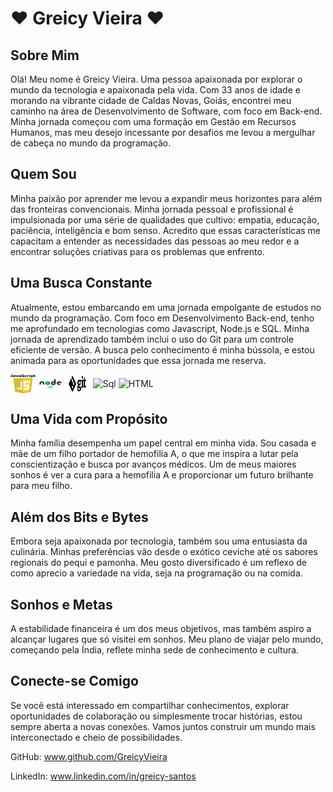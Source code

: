 # ❤ Greicy Vieira ❤


## Sobre Mim

Olá! Meu nome é Greicy Vieira.
Uma pessoa apaixonada por explorar o mundo da tecnologia e apaixonada pela vida. Com 33 anos de idade e morando na vibrante cidade de Caldas Novas, Goiás, encontrei meu caminho na área de Desenvolvimento de Software, com foco em Back-end. Minha jornada começou com uma formação em Gestão em Recursos Humanos, mas meu desejo incessante por desafios me levou a mergulhar de cabeça no mundo da programação.

## Quem Sou

Minha paixão por aprender me levou a expandir meus horizontes para além das fronteiras convencionais. Minha jornada pessoal e profissional é impulsionada por uma série de qualidades que cultivo: empatia, educação, paciência, inteligência e bom senso. Acredito que essas características me capacitam a entender as necessidades das pessoas ao meu redor e a encontrar soluções criativas para os problemas que enfrento.

## Uma Busca Constante

Atualmente, estou embarcando em uma jornada empolgante de estudos no mundo da programação. Com foco em Desenvolvimento Back-end, tenho me aprofundado em tecnologias como Javascript, Node.js e SQL. Minha jornada de aprendizado também inclui o uso do Git para um controle eficiente de versão. A busca pelo conhecimento é minha bússola, e estou animada para as oportunidades que essa jornada me reserva.


<div>
<img  align="center" alt="Js" src="./imagens/png-javascript-badge-picture-8.png" alt="Descrição da Imagem" width="40" height="30">
<img align="center" alt="NodeJs" src="./imagens/logo-node-js-1024.png" alt="Descrição da Imagem" width="40" height="30">
<img align="center" alt="Git" src="./imagens/1color-lightbg@2x.png" alt="Descrição da Imagem" width="40" height="30">
<img align="center" alt="Sql" src="./imagens/ícone-logo-design-ui-ou-ux-app-do-base-de-dados-do-sql-96841969.webp" alt="Descrição da Imagem" width="40" height="30">
<img align="center" alt="HTML"src="./imagens/html-5_318-698168.avif" alt="Descrição da Imagem" width="40" height="30">
</div>

## Uma Vida com Propósito

Minha família desempenha um papel central em minha vida. Sou casada e mãe de um filho portador de hemofilia A, o que me inspira a lutar pela conscientização e busca por avanços médicos. Um de meus maiores sonhos é ver a cura para a hemofilia A e proporcionar um futuro brilhante para meu filho.

## Além dos Bits e Bytes

Embora seja apaixonada por tecnologia, também sou uma entusiasta da culinária. Minhas preferências vão desde o exótico ceviche até os sabores regionais do pequi e pamonha. Meu gosto diversificado é um reflexo de como aprecio a variedade na vida, seja na programação ou na comida.

## Sonhos e Metas

A estabilidade financeira é um dos meus objetivos, mas também aspiro a alcançar lugares que só visitei em sonhos. Meu plano de viajar pelo mundo, começando pela Índia, reflete minha sede de conhecimento e cultura.

## Conecte-se Comigo

Se você está interessado em compartilhar conhecimentos, explorar oportunidades de colaboração ou simplesmente trocar histórias, estou sempre aberta a novas conexões. Vamos juntos construir um mundo mais interconectado e cheio de possibilidades.




GitHub: www.github.com/GreicyVieira

LinkedIn: www.linkedin.com/in/greicy-santos






